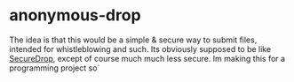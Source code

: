 # anonymous-drop
 
The idea is that this would be a simple & secure way to submit files, intended for whistleblowing and such. Its obviously supposed
to be like [SecureDrop](https://securedrop.org/), except of course much much less secure. Im making this for a programming project so`